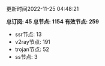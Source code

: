 更新时间2022-11-25 04:48:21

**总订阅: 45**
**总节点: 1154**
**有效节点: 259**
- ssr节点: 13
- v2ray节点: 191
- trojan节点: 52
- ss节点: 3
